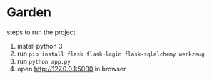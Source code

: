 # Garden
steps to run the project
1. install python 3
2. run ```pip install flask flask-login flask-sqlalchemy werkzeug```
3. run ```python app.py```
4. open http://127.0.0.1:5000 in browser 